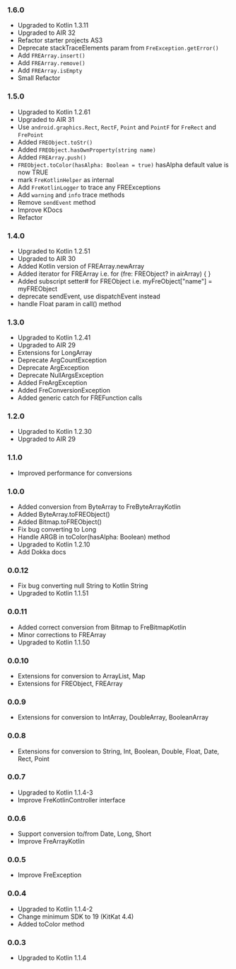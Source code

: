 ### 1.6.0
- Upgraded to Kotlin 1.3.11
- Upgraded to AIR 32
- Refactor starter projects AS3
- Deprecate stackTraceElements param from `FreException.getError()`
- Add `FREArray.insert()`
- Add `FREArray.remove()`
- Add `FREArray.isEmpty`
- Small Refactor

### 1.5.0
- Upgraded to Kotlin 1.2.61
- Upgraded to AIR 31
- Use `android.graphics.Rect`, `RectF`, `Point` and `PointF` for `FreRect` and `FrePoint`
- Added `FREObject.toStr()`
- Added `FREObject.hasOwnProperty(string name)`
- Added `FREArray.push()`
- `FREObject.toColor(hasAlpha: Boolean = true)` hasAlpha default value is now TRUE
- mark `FreKotlinHelper` as internal
- Add `FreKotlinLogger` to trace any FREExceptions
- Add `warning` and `info` trace methods
- Remove `sendEvent` method
- Improve KDocs
- Refactor

### 1.4.0
- Upgraded to Kotlin 1.2.51
- Upgraded to AIR 30
- Added Kotlin version of FREArray.newArray
- Added iterator for FREArray i.e. for (fre: FREObject? in airArray) { }
- Added subscript setter# for FREObject i.e. myFreObject["name"] = myFREObject
- deprecate sendEvent, use dispatchEvent instead
- handle Float param in call() method

### 1.3.0
- Upgraded to Kotlin 1.2.41
- Upgraded to AIR 29
- Extensions for LongArray
- Deprecate ArgCountException
- Deprecate ArgException
- Deprecate NullArgsException
- Added FreArgException
- Added FreConversionException
- Added generic catch for FREFunction calls

### 1.2.0
- Upgraded to Kotlin 1.2.30
- Upgraded to AIR 29

### 1.1.0
- Improved performance for conversions

### 1.0.0
- Added conversion from ByteArray to FreByteArrayKotlin
- Added ByteArray.toFREObject()
- Added Bitmap.toFREObject()
- Fix bug converting to Long
- Handle ARGB in toColor(hasAlpha: Boolean) method
- Upgraded to Kotlin 1.2.10
- Add Dokka docs

### 0.0.12
- Fix bug converting null String to Kotlin String
- Upgraded to Kotlin 1.1.51

### 0.0.11
- Added correct conversion from Bitmap to FreBitmapKotlin
- Minor corrections to FREArray
- Upgraded to Kotlin 1.1.50

### 0.0.10
- Extensions for conversion to ArrayList, Map
- Extensions for FREObject, FREArray

### 0.0.9  
- Extensions for conversion to IntArray, DoubleArray, BooleanArray

### 0.0.8  
- Extensions for conversion to String, Int, Boolean, Double, Float, Date, Rect, Point

### 0.0.7  
- Upgraded to Kotlin 1.1.4-3
- Improve FreKotlinController interface

### 0.0.6  
- Support conversion to/from Date, Long, Short
- Improve FreArrayKotlin

### 0.0.5  
- Improve FreException

### 0.0.4  
- Upgraded to Kotlin 1.1.4-2
- Change minimum SDK to 19 (KitKat 4.4)
- Added toColor method

### 0.0.3  
- Upgraded to Kotlin 1.1.4
